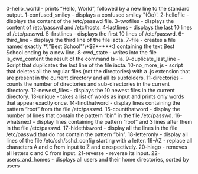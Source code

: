 0-hello_world - prints “Hello, World”, followed by a new line to the standard output.
1-confused_smiley - displays a confused smiley "(Ôo)'.
2-hellofile - displays the content of the /etc/passwd file.
3-twofiles - displays the content of /etc/passwd and /etc/hosts.
4-lastlines - displays the last 10 lines of /etc/passwd.
5-firstlines - displays the first 10 lines of /etc/passwd.
6-third_line - displays the third line of the file iacta.
7-file - creates a file named exactly \*\\'"Best School"\'\\*$\?\*\*\*\*\*:) containing the text Best School ending by a new line.
8-cwd_state - writes into the file ls_cwd_content the result of the command ls -la.
9-duplicate_last_line - Script that duplicates the last line of the file iacta.
10-no_more_js - script that deletes all the regular files (not the directories) with a .js extension that are present in the current directory and all its subfolders.
11-directories - counts the number of directories and sub-directories in the current directory.
12-newest_files - displays the 10 newest files in the current directory.
13-unique - takes a list of words as input and prints only words that appear exactly once.
14-findthatword - display lines containing the pattern “root” from the file /etc/passwd.
15-countthatword - display the number of lines that contain the pattern “bin” in the file /etc/passwd.
16-whatsnext - display lines containing the pattern “root” and 3 lines after them in the file /etc/passwd.
17-hidethisword - display all the lines in the file /etc/passwd that do not contain the pattern “bin”.
18-letteronly - display all lines of the file /etc/ssh/sshd_config starting with a letter.
19-AZ - replace all characters A and c from input to Z and e respectively.
20-hiago - removes all letters c and C from input.
21-reverse - reverse its input.
22-users_and_homes - displays all users and their home directories, sorted by users 
